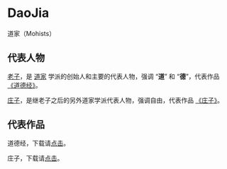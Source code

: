 # DaoJia

道家（Mohists）

## 代表人物

[老子](https://baike.baidu.com/item/%E8%80%81%E5%AD%90/5448)，是 [道家](https://baike.baidu.com/item/%E9%81%93%E5%AE%B6/131309) 学派的创始人和主要的代表人物，强调 “**道**” 和 “**德**”，代表作品[《道德经》](https://baike.baidu.com/item/%E9%81%93%E5%BE%B7%E7%BB%8F)。

[庄子](https://baike.baidu.com/item/%E5%BA%84%E5%AD%90/8074)，是继老子之后的另外道家学派代表人物，强调自由，代表作品 [《庄子》](https://baike.baidu.com/item/%E5%BA%84%E5%AD%90/2451694)。

## 代表作品

道德经，下载请[点击](./DaoDeJing/)。

庄子，下载请[点击](./ZhuangZi/)。
